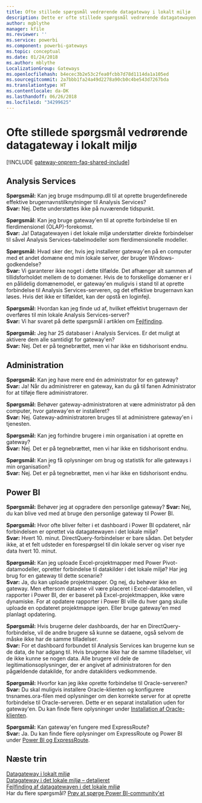 ```yaml
---
title: Ofte stillede spørgsmål vedrørende datagateway i lokalt miljø
description: Dette er ofte stillede spørgsmål vedrørende datagatewayen i det lokale miljø. Her samler vi ofte stillede spørgsmål vedrørende gateway'en på ét sted.
author: mgblythe
manager: kfile
ms.reviewer: ''
ms.service: powerbi
ms.component: powerbi-gateways
ms.topic: conceptual
ms.date: 01/24/2018
ms.author: mblythe
LocalizationGroup: Gateways
ms.openlocfilehash: b4ecec3b2e53c2fea0fcbb7d78d1114da1a105ed
ms.sourcegitcommit: 2a7bbb1fa24a49d2278a90cb0c4be543d7267bda
ms.translationtype: HT
ms.contentlocale: da-DK
ms.lasthandoff: 06/26/2018
ms.locfileid: "34299625"
---
```

# <a name="on-premises-data-gateway-faq"></a>Ofte stillede spørgsmål vedrørende datagateway i lokalt miljø
<!-- Shared FAQ shared Include -->
[!INCLUDE [gateway-onprem-faq-shared-include](./includes/gateway-onprem-faq-shared-include.md)]

## <a name="analysis-services"></a>Analysis Services
**Spørgsmål:** Kan jeg bruge msdmpump.dll til at oprette brugerdefinerede effektive brugernavnstilknytninger til Analysis Services?  
**Svar:** Nej. Dette understøttes ikke på nuværende tidspunkt.

**Spørgsmål:** Kan jeg bruge gateway'en til at oprette forbindelse til en flerdimensionel (OLAP)-forekomst.  
**Svar:** Ja! Datagatewayen i det lokale miljø understøtter direkte forbindelser til såvel Analysis Services-tabelmodeller som flerdimensionelle modeller.

**Spørgsmål:** Hvad sker der, hvis jeg installerer gateway'en på en computer med et andet domæne end min lokale server, der bruger Windows-godkendelse?  
**Svar:** Vi garanterer ikke noget i dette tilfælde. Det afhænger alt sammen af tillidsforholdet mellem de to domæner. Hvis de to forskellige domæner er i en pålidelig domænemodel, er gateway'en muligvis i stand til at oprette forbindelse til Analysis Services-serveren, og det effektive brugernavn kan løses. Hvis det ikke er tilfældet, kan der opstå en loginfejl.

**Spørgsmål:** Hvordan kan jeg finde ud af, hvilket effektivt brugernavn der overføres til min lokale Analysis Services-server?  
**Svar:** Vi har svaret på dette spørgsmål i artiklen om [Fejlfinding](service-gateway-onprem-tshoot.md).

**Spørgsmål:** Jeg har 25 databaser i Analysis Services. Er det muligt at aktivere dem alle samtidigt for gateway'en?  
**Svar:** Nej. Det er på tegnebrættet, men vi har ikke en tidshorisont endnu.

## <a name="administration"></a>Administration
**Spørgsmål:** Kan jeg have mere end én administrator for en gateway?  
**Svar:** Ja! Når du administrerer en gateway, kan du gå til fanen Administrator for at tilføje flere administratorer.

**Spørgsmål:** Behøver gateway-administratoren at være administrator på den computer, hvor gateway'en er installeret?  
**Svar:** Nej. Gateway-administratoren bruges til at administrere gateway'en i tjenesten.

**Spørgsmål:** Kan jeg forhindre brugere i min organisation i at oprette en gateway?  
**Svar:** Nej. Det er på tegnebrættet, men vi har ikke en tidshorisont endnu.

**Spørgsmål:** Kan jeg få oplysninger om brug og statistik for alle gateways i min organisation?  
**Svar:** Nej. Det er på tegnebrættet, men vi har ikke en tidshorisont endnu.

## <a name="power-bi"></a>Power BI
**Spørgsmål:** Behøver jeg at opgradere den personlige gateway?
**Svar:** Nej, du kan blive ved med at bruge den personlige gateway til Power BI.

**Spørgsmål:** Hvor ofte bliver felter i et dashboard i Power BI opdateret, når forbindelsen er oprettet via datagatewayen i det lokale miljø?  
**Svar:** Hvert 10. minut. DirectQuery-forbindelser er bare sådan. Det betyder ikke, at et felt udsteder en forespørgsel til din lokale server og viser nye data hvert 10. minut.

**Spørgsmål:** Kan jeg uploade Excel-projektmapper med Power Pivot-datamodeller, opretter forbindelse til datakilder i det lokale miljø? Har jeg brug for en gateway til dette scenarie?  
**Svar:** Ja, du kan uploade projektmapper. Og nej, du behøver ikke en gateway. Men eftersom dataene vil være placeret i Excel-datamodellen, vil rapporter i Power BI, der er baseret på Excel-projektmappen, ikke være dynamiske. For at opdatere rapporter i Power BI ville du hver gang skulle uploade en opdateret projektmappe igen. Eller bruge gateway'en med planlagt opdatering.

**Spørgsmål:** Hvis brugerne deler dashboards, der har en DirectQuery-forbindelse, vil de andre brugere så kunne se dataene, også selvom de måske ikke har de samme tilladelser.  
**Svar:** For et dashboard forbundet til Analysis Services kan brugerne kun se de data, de har adgang til. Hvis brugerne ikke har de samme tilladelser, vil de ikke kunne se nogen data. Alle brugere vil dele de legitimationsoplysninger, der er angivet af administratoren for den pågældende datakilde, for andre datakilders vedkommende.

**Spørgsmål:** Hvorfor kan jeg ikke oprette forbindelse til Oracle-serveren?  
**Svar:** Du skal muligvis installere Oracle-klienten og konfigurere tnsnames.ora-filen med oplysninger om den korrekte server for at oprette forbindelse til Oracle-serveren. Dette er en separat installation uden for gateway'en. Du kan finde flere oplysninger under [Installation af Oracle-klienten](service-gateway-onprem-manage-oracle.md#installing-the-oracle-client).

**Spørgsmål:** Kan gateway'en fungere med ExpressRoute?  
**Svar:** Ja. Du kan finde flere oplysninger om ExpressRoute og Power BI under [Power BI og ExpressRoute](service-admin-power-bi-expressroute.md).

## <a name="next-steps"></a>Næste trin
[Datagateway i lokalt miljø](service-gateway-onprem.md)  
[Datagateway i det lokale miljø – detaljeret](service-gateway-onprem-indepth.md)  
[Fejlfinding af datagatewayen i det lokale miljø](service-gateway-onprem-tshoot.md)  
Har du flere spørgsmål? [Prøv at spørge Power BI-community'et](http://community.powerbi.com/)

